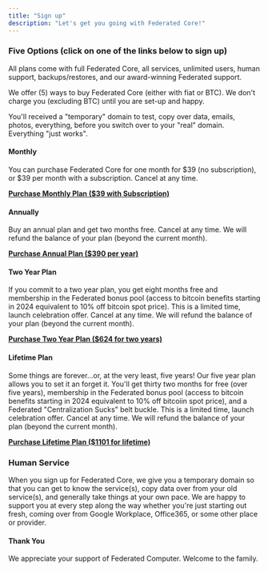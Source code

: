 ```yaml
---
title: "Sign up"
description: "Let's get you going with Federated Core!"
---
```


### Five Options (click on one of the links below to sign up)

All plans come with full Federated Core, all services, unlimited users, human support, backups/restores, and our award-winning Federated support.

We offer (5) ways to buy Federated Core (either with fiat or BTC). We don't charge you (excluding BTC) until you are set-up and happy.

You'll received a "temporary" domain to test, copy over data, emails, photos, everything, before you switch over to your "real" domain. Everything "just works".

#### Monthly

You can purchase Federated Core for one month for $39 (no subscription), or $39 per month with a subscription. Cancel at any time.

**[Purchase Monthly Plan ($39 with Subscription)](https://ee620c.myshopify.com/cart/45448203338046:1?channel=buy_button)**

#### Annually

Buy an annual plan and get two months free. Cancel at any time. We will refund the balance of your plan (beyond the current month).

**[Purchase Annual Plan ($390 per year)](https://ee620c.myshopify.com/cart/45448287813950:1?channel=buy_button)**

#### Two Year Plan

If you commit to a two year plan, you get eight months free and membership in the Federated bonus pool (access to bitcoin benefits starting in 2024 equivalent to 10% off bitcoin spot price). This is a limited time, launch celebration offer. Cancel at any time. We will refund the balance of your plan (beyond the current month).

**[Purchase Two Year Plan ($624 for two years)](https://ee620c.myshopify.com/cart/45448301281598:1?channel=buy_button)**

#### Lifetime Plan

Some things are forever...or, at the very least, five years! Our five year plan allows you to set it an forget it. You'll get thirty two months for free (over five years), membership in the Federated bonus pool (access to bitcoin benefits starting in 2024 equivalent to 10% off bitcoiin spot price), and a Federated "Centralization Sucks" belt buckle. This is a limited time, launch celebration offer. Cancel at any time. We will refund the balance of your plan (beyond the current month).

**[Purchase Lifetime Plan ($1101 for lifetime)](https://ee620c.myshopify.com/cart/45448304558398:1?channel=buy_button)**

### Human Service

When you sign up for Federated Core, we give you a temporary domain so that you can get to know the service(s), copy data over from your old service(s), and generally take things at your own pace. We are happy to support you at every step along the way whether you're just starting out fresh, coming over from Google Workplace, Office365, or some other place or provider.

#### Thank You

We appreciate your support of Federated Computer. Welcome to the family.
